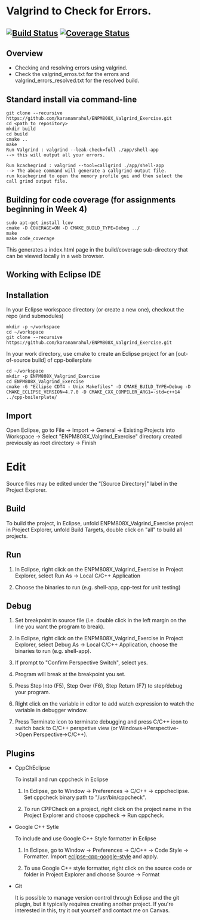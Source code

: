 # Valgrind to Check for Errors.
[![Build Status](https://travis-ci.org/dpiet/cpp-boilerplate.svg?branch=master)](https://travis-ci.org/dpiet/cpp-boilerplate)
[![Coverage Status](https://coveralls.io/repos/github/dpiet/cpp-boilerplate/badge.svg?branch=master)](https://coveralls.io/github/dpiet/cpp-boilerplate?branch=master)
---

## Overview

- Checking and resolving errors using valgrind.
- Check the valgrind_erros.txt for the errors and valgrind_errors_resolved.txt for the resolved build.

## Standard install via command-line
```
git clone --recursive https://github.com/karanamrahul/ENPM808X_Valgrind_Exercise.git
cd <path to repository>
mkdir build
cd build
cmake ..
make
Run Valgrind : valgrind --leak-check=full ./app/shell-app
--> this will output all your errors.

Run kcachegrind : valgrind --tool=callgrind ./app/shell-app
--> The above command will generate a callgrind output file.
run kcachegrind to open the memory profile gui and then select the call grind output file.
```

## Building for code coverage (for assignments beginning in Week 4)
```
sudo apt-get install lcov
cmake -D COVERAGE=ON -D CMAKE_BUILD_TYPE=Debug ../
make
make code_coverage
```
This generates a index.html page in the build/coverage sub-directory that can be viewed locally in a web browser.

## Working with Eclipse IDE ##

## Installation

In your Eclipse workspace directory (or create a new one), checkout the repo (and submodules)
```
mkdir -p ~/workspace
cd ~/workspace
git clone --recursive https://github.com/karanamrahul/ENPM808X_Valgrind_Exercise.git
```

In your work directory, use cmake to create an Eclipse project for an [out-of-source build] of cpp-boilerplate

```
cd ~/workspace
mkdir -p ENPM808X_Valgrind_Exercise
cd ENPM808X_Valgrind_Exercise
cmake -G "Eclipse CDT4 - Unix Makefiles" -D CMAKE_BUILD_TYPE=Debug -D CMAKE_ECLIPSE_VERSION=4.7.0 -D CMAKE_CXX_COMPILER_ARG1=-std=c++14 ../cpp-boilerplate/
```

## Import

Open Eclipse, go to File -> Import -> General -> Existing Projects into Workspace -> 
Select "ENPM808X_Valgrind_Exercise" directory created previously as root directory -> Finish

# Edit

Source files may be edited under the "[Source Directory]" label in the Project Explorer.


## Build

To build the project, in Eclipse, unfold ENPM808X_Valgrind_Exercise project in Project Explorer,
unfold Build Targets, double click on "all" to build all projects.

## Run

1. In Eclipse, right click on the ENPM808X_Valgrind_Exercise in Project Explorer,
select Run As -> Local C/C++ Application

2. Choose the binaries to run (e.g. shell-app, cpp-test for unit testing)


## Debug


1. Set breakpoint in source file (i.e. double click in the left margin on the line you want 
the program to break).

2. In Eclipse, right click on the ENPM808X_Valgrind_Exercise in Project Explorer, select Debug As -> 
Local C/C++ Application, choose the binaries to run (e.g. shell-app).

3. If prompt to "Confirm Perspective Switch", select yes.

4. Program will break at the breakpoint you set.

5. Press Step Into (F5), Step Over (F6), Step Return (F7) to step/debug your program.

6. Right click on the variable in editor to add watch expression to watch the variable in 
debugger window.

7. Press Terminate icon to terminate debugging and press C/C++ icon to switch back to C/C++ 
perspetive view (or Windows->Perspective->Open Perspective->C/C++).


## Plugins

- CppChEclipse

    To install and run cppcheck in Eclipse

    1. In Eclipse, go to Window -> Preferences -> C/C++ -> cppcheclipse.
    Set cppcheck binary path to "/usr/bin/cppcheck".

    2. To run CPPCheck on a project, right click on the project name in the Project Explorer 
    and choose cppcheck -> Run cppcheck.


- Google C++ Sytle

    To include and use Google C++ Style formatter in Eclipse

    1. In Eclipse, go to Window -> Preferences -> C/C++ -> Code Style -> Formatter. 
    Import [eclipse-cpp-google-style][reference-id-for-eclipse-cpp-google-style] and apply.

    2. To use Google C++ style formatter, right click on the source code or folder in 
    Project Explorer and choose Source -> Format

[reference-id-for-eclipse-cpp-google-style]: https://raw.githubusercontent.com/google/styleguide/gh-pages/eclipse-cpp-google-style.xml

- Git

    It is possible to manage version control through Eclipse and the git plugin, but it typically requires creating another project. If you're interested in this, try it out yourself and contact me on Canvas.
